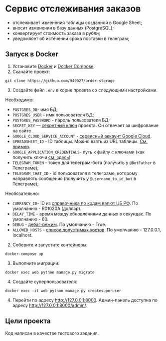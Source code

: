 # Сервис отслеживания заказов
- отслеживает изменения таблицы созданной в Google Sheet;
- вносит изменения в базу данных (PostgreSQL);
- конвертирует стоимость заказа в рубли;
- уведомляет об истечении срока поставки в телеграм;


## Запуск в Docker
1) Установите [Docker](https://docs.docker.com/engine/install/) и [Docker Compose](https://docs.docker.com/compose/install/).
2) Скачайте проект:
```commandline
git clone https://github.com/949027/order-storage
```
3) Создайте файл `.env` в корне проекта со следующими настройками.

Необходимо:
- `POSTGRES_DB`- имя БД;
- `POSTGRES_USER` - имя пользователя БД;
- `POSTGRES_PASSWORD` - пароль пользователя БД;
- `SECRET_KEY` — [секретный ключ](https://docs.djangoproject.com/en/4.1/ref/settings/#std-setting-SECRET_KEY) проекта. Он отвечает за шифрование на сайте
- `GOOGLE_CLOUD_SERVICE_ACCOUNT` - [сервисный аккаунт Google Cloud](https://cloud.google.com/iam/docs/creating-managing-service-accounts).
- `SPREADSHEET_ID` - ID таблицы. Можно взять из URL таблицы. [См. пример](https://developers.google.com/sheets/api/guides/concepts).
- `GOOGLE_APPLICATION_CREDENTIALS`- путь к файлу с ключами (как получить ключи [см. здесь](https://cloud.google.com/docs/authentication/getting-started))
- `TELEGRAM_TOKEN` - токен для телеграм-бота (получить у `@BotFather` в Телеграме);
- `TELEGRAM_CHAT_ID` - id пользователя в телеграме, которому направлять сообщения (получить у `@username_to_id_bot` в Телеграме);

Необязательно:
- `CURRENCY_ID`- ID из [справочника по кодам валют ЦБ РФ](https://www.cbr.ru/scripts/XML_val.asp?d=0). По умолчанию - R01020A (доллар).
- `DELAY_TIME` - время между обновлениями данных в секундах. По умолчанию - 60.
- `DEBUG` - [дебаг-режим](https://docs.djangoproject.com/en/4.1/ref/settings/#debug). По умолчанию - True.
- `ALLOWED_HOSTS` - [список допустимых хостов](https://docs.djangoproject.com/en/4.1/ref/settings/#allowed-hosts). По умолчанию - 127.0.0.1, localhost.

2) Соберите и запустите контейнеры:
```commandline
docker-compose up
```
3) Выполните миграции:
```commandline
docker exec web python manage.py migrate
```
4) Создайте суперпользователя:
```commandline
docker exec -it web python manage.py createsuperuser
```
4) Перейти по адресу http://127.0.0.1:8000. Админ-панель доступна по адресу http://127.0.0.1:8000/admin/.



## Цели проекта

Код написан в качестве тестового задания.